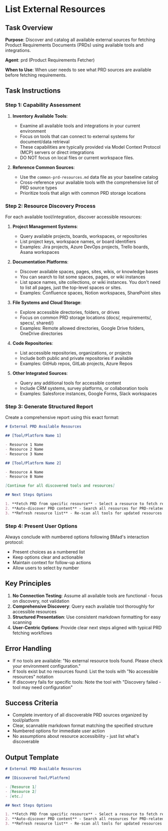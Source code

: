 # List External Resources

## Task Overview

**Purpose**: Discover and catalog all available external sources for fetching Product Requirements Documents (PRDs) using available tools and integrations.

**Agent**: prd (Product Requirements Fetcher)

**When to Use**: When user needs to see what PRD sources are available before fetching requirements.

## Task Instructions

### Step 1: Capability Assessment

1. **Inventory Available Tools**:
   - Examine all available tools and integrations in your current environment
   - Focus on tools that can connect to external systems for document/data retrieval
   - These capabilities are typically provided via Model Context Protocol (MCP) servers or direct integrations
   - DO NOT focus on local files or current workspace files.

2. **Reference Common Sources**:
   - Use the `common-prd-resources.md` data file as your baseline catalog
   - Cross-reference your available tools with the comprehensive list of PRD source types
   - Prioritize tools that align with common PRD storage locations

### Step 2: Resource Discovery Process

For each available tool/integration, discover accessible resources:

1. **Project Management Systems**:
   - Query available projects, boards, workspaces, or repositories
   - List project keys, workspace names, or board identifiers
   - Examples: Jira projects, Azure DevOps projects, Trello boards, Asana workspaces

2. **Documentation Platforms**:
   - Discover available spaces, pages, sites, wikis, or knowledge bases
   - You can search to list some spaces, pages, or wiki instances
   - List space names, site collections, or wiki instances. You don't need to list all pages, just the top-level spaces or sites.
   - Examples: Confluence spaces, Notion workspaces, SharePoint sites

3. **File Systems and Cloud Storage**:
   - Explore accessible directories, folders, or drives
   - Focus on common PRD storage locations (docs/, requirements/, specs/, shared/)
   - Examples: Remote allowed directories, Google Drive folders, OneDrive directories

4. **Code Repositories**:
   - List accessible repositories, organizations, or projects
   - Include both public and private repositories if available
   - Examples: GitHub repos, GitLab projects, Azure Repos

5. **Other Integrated Sources**:
   - Query any additional tools for accessible content
   - Include CRM systems, survey platforms, or collaboration tools
   - Examples: Salesforce instances, Google Forms, Slack workspaces

### Step 3: Generate Structured Report

Create a comprehensive report using this exact format:

```markdown
# External PRD Available Resources

## [Tool/Platform Name 1]

- Resource 1 Name
- Resource 2 Name
- Resource 3 Name

## [Tool/Platform Name 2]

- Resource A Name
- Resource B Name

[Continue for all discovered tools and resources]

## Next Steps Options

1. **Fetch PRD from specific resource** - Select a resource to fetch requirements
2. **Auto-discover PRD content** - Search all resources for PRD-related documents
3. **Refresh resource list** - Re-scan all tools for updated resources
```

### Step 4: Present User Options

Always conclude with numbered options following BMad's interaction protocol:

- Present choices as a numbered list
- Keep options clear and actionable
- Maintain context for follow-up actions
- Allow users to select by number

## Key Principles

1. **No Connection Testing**: Assume all available tools are functional - focus on discovery, not validation
2. **Comprehensive Discovery**: Query each available tool thoroughly for accessible resources
3. **Structured Presentation**: Use consistent markdown formatting for easy scanning
4. **User-Centric Options**: Provide clear next steps aligned with typical PRD fetching workflows

## Error Handling

- If no tools are available: "No external resource tools found. Please check your environment configuration."
- If tools exist but no resources found: List the tools with "No accessible resources" notation
- If discovery fails for specific tools: Note the tool with "Discovery failed - tool may need configuration"

## Success Criteria

- Complete inventory of all discoverable PRD sources organized by tool/platform
- Clear, scannable markdown format matching the specified structure
- Numbered options for immediate user action
- No assumptions about resource accessibility - just list what's discoverable

## Output Template

```markdown
# External PRD Available Resources

## [Discovered Tool/Platform]

- [Resource 1]
- [Resource 2]
- [etc.]

## Next Steps Options

1. **Fetch PRD from specific resource** - Select a resource to fetch requirements
2. **Auto-discover PRD content** - Search all resources for PRD-related documents
3. **Refresh resource list** - Re-scan all tools for updated resources
```
